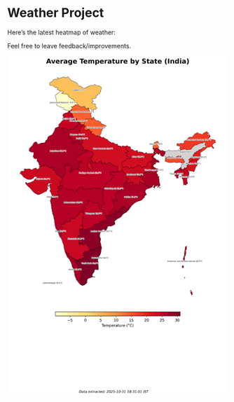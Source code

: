 # Weather Project

Here’s the latest heatmap of weather:

Feel free to leave feedback/improvements.

![India Heatmap](docs/assets/india_heatmap.png?v=04B30F)
